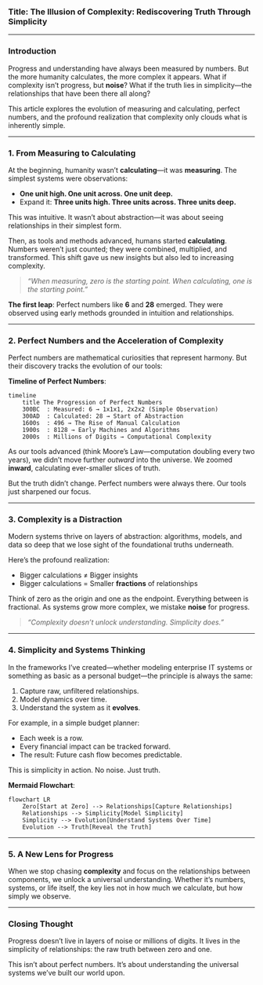 ### **Title**: The Illusion of Complexity: Rediscovering Truth Through Simplicity  

---

### **Introduction**  
Progress and understanding have always been measured by numbers. But the more humanity calculates, the more complex it appears. What if complexity isn’t progress, but **noise**? What if the truth lies in simplicity—the relationships that have been there all along?  

This article explores the evolution of measuring and calculating, perfect numbers, and the profound realization that complexity only clouds what is inherently simple.  

---

### **1. From Measuring to Calculating**  
At the beginning, humanity wasn’t **calculating**—it was **measuring**. The simplest systems were observations:  
- **One unit high. One unit across. One unit deep.**  
- Expand it: **Three units high. Three units across. Three units deep.**  

This was intuitive. It wasn’t about abstraction—it was about seeing relationships in their simplest form.  

Then, as tools and methods advanced, humans started **calculating**. Numbers weren’t just counted; they were combined, multiplied, and transformed. This shift gave us new insights but also led to increasing complexity.  

> *“When measuring, zero is the starting point. When calculating, one is the starting point.”*

**The first leap**: Perfect numbers like **6** and **28** emerged. They were observed using early methods grounded in intuition and relationships.

---

### **2. Perfect Numbers and the Acceleration of Complexity**  

Perfect numbers are mathematical curiosities that represent harmony. But their discovery tracks the evolution of our tools:  

**Timeline of Perfect Numbers**:  
```mermaid  
timeline  
    title The Progression of Perfect Numbers  
    300BC  : Measured: 6 → 1x1x1, 2x2x2 (Simple Observation)  
    300AD  : Calculated: 28 → Start of Abstraction 
    1600s  : 496 → The Rise of Manual Calculation 
    1900s  : 8128 → Early Machines and Algorithms  
    2000s  : Millions of Digits → Computational Complexity 
```  

As our tools advanced (think Moore’s Law—computation doubling every two years), we didn’t move further *outward* into the universe. We zoomed **inward**, calculating ever-smaller slices of truth.  

But the truth didn’t change. Perfect numbers were always there. Our tools just sharpened our focus.  

---

### **3. Complexity is a Distraction**  

Modern systems thrive on layers of abstraction: algorithms, models, and data so deep that we lose sight of the foundational truths underneath.  

Here’s the profound realization:  
- Bigger calculations ≠ Bigger insights  
- Bigger calculations = Smaller **fractions** of relationships  

Think of zero as the origin and one as the endpoint. Everything between is fractional. As systems grow more complex, we mistake **noise** for progress.  

> *“Complexity doesn’t unlock understanding. Simplicity does.”*

---

### **4. Simplicity and Systems Thinking**  

In the frameworks I’ve created—whether modeling enterprise IT systems or something as basic as a personal budget—the principle is always the same:  
1. Capture raw, unfiltered relationships.  
2. Model dynamics over time.  
3. Understand the system as it **evolves**.  

For example, in a simple budget planner:  
- Each week is a row.  
- Every financial impact can be tracked forward.  
- The result: Future cash flow becomes predictable.  

This is simplicity in action. No noise. Just truth.

**Mermaid Flowchart**:  
```mermaid  
flowchart LR  
    Zero[Start at Zero] --> Relationships[Capture Relationships]  
    Relationships --> Simplicity[Model Simplicity]  
    Simplicity --> Evolution[Understand Systems Over Time]  
    Evolution --> Truth[Reveal the Truth]  
```

---

### **5. A New Lens for Progress**  

When we stop chasing **complexity** and focus on the relationships between components, we unlock a universal understanding. Whether it’s numbers, systems, or life itself, the key lies not in how much we calculate, but how simply we observe.  

---

### **Closing Thought**  
Progress doesn’t live in layers of noise or millions of digits. It lives in the simplicity of relationships: the raw truth between zero and one.  

This isn’t about perfect numbers. It’s about understanding the universal systems we’ve built our world upon.  
